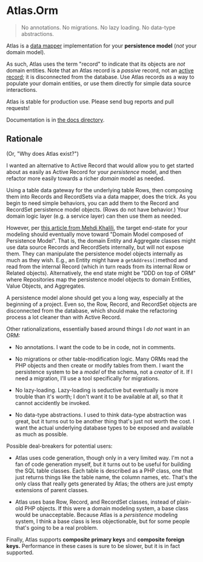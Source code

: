 # Atlas.Orm

> No annotations. No migrations. No lazy loading. No data-type abstractions.

Atlas is a [data mapper](http://martinfowler.com/eaaCatalog/dataMapper.html)
implementation for your **persistence model** (*not* your domain model).

As such, Atlas uses the term "record" to indicate that its objects are *not*
domain entities. Note that an Atlas record is a *passive* record, not an [active
record](http://martinfowler.com/eaaCatalog/activeRecord.html); it is
disconnected from the database. Use Atlas records as a way to populate your
domain entities, or use them directly for simple data source interactions.

Atlas is stable for production use. Please send bug reports and pull requests!

Documentation is in [the docs directory](./docs/index.md).

## Rationale

(Or, "Why does Atlas exist?")

I wanted an alternative to Active Record that would allow you to get started
about as easily as Active Record for your *persistence* model, and then refactor
more easily towards a richer *domain* model as needed.

Using a table data gateway for the underlying table Rows, then composing them
into Records and RecordSets via a data mapper, does the trick. As you begin to
need simple behaviors, you can add them to the Record and RecordSet persistence
model objects. (Rows do not have behavior.) Your domain logic layer (e.g. a
service layer) can then use them as needed.

However, per [this article from Mehdi Khalili][mkap], the target end-state for
your modeling should eventually move toward "Domain Model composed of
Persistence Model". That is, the domain Entity and Aggregate classes might use
data source Records and RecordSets internally, but will not expose them. They
can manipulate the persistence model objects internally as much as they wish.
E.g., an Entity might have a `getAddress()`method and read from the internal
Record (which in turn reads from its internal Row or Related objects).
Alternatively, the end state might be "DDD on top of ORM" where Repositories map
the persistence model objects to domain Entities, Value Objects, and Aggregates.

A persistence model alone should get you a long way, especially at the beginning
of a project. Even so, the Row, Record, and RecordSet objects are disconnected
from the database, which should make the refactoring process a lot cleaner than
with Active Record.

[mkap]: http://www.mehdi-khalili.com/orm-anti-patterns-part-4-persistence-domain-model

Other rationalizations, essentially based around things I *do not* want in an
ORM:

- No annotations. I want the code to be in code, not in comments.

- No migrations or other table-modification logic. Many ORMs read the PHP objects
and then create or modify tables from them. I want the persistence system to be
a *model* of the schema, not a *creator* of it. If I need a migration, I'll use
a tool specifically for migrations.

- No lazy-loading. Lazy-loading is seductive but eventually is more trouble than
it's worth; I don't want it to be available at all, so that it cannot accidently
be invoked.

- No data-type abstractions. I used to think data-type abstraction was great,
but it turns out to be another thing that's just not worth the cost. I want the
actual underlying database types to be exposed and available as much as
possible.

Possible deal-breakers for potential users:

- Atlas uses code generation, though only in a very limited way. I'm not a fan
of code generation myself, but it turns out to be useful for building the SQL
table classes. Each table is described as a PHP class, one that just returns
things like the table name, the column names, etc. That's the only class that
really gets generated by Atlas; the others are just empty extensions of parent
classes.

- Atlas uses base Row, Record, and RecordSet classes, instead of plain-old PHP
objects. If this were a domain modeling system, a base class would be
unacceptable. Because Atlas is a *persistence* modeling system, I think a base
class is less objectionable, but for some people that's going to be a real
problem.

Finally, Atlas supports **composite primary keys** and **composite foreign
keys.** Performance in these cases is sure to be slower, but it is in fact
supported.

